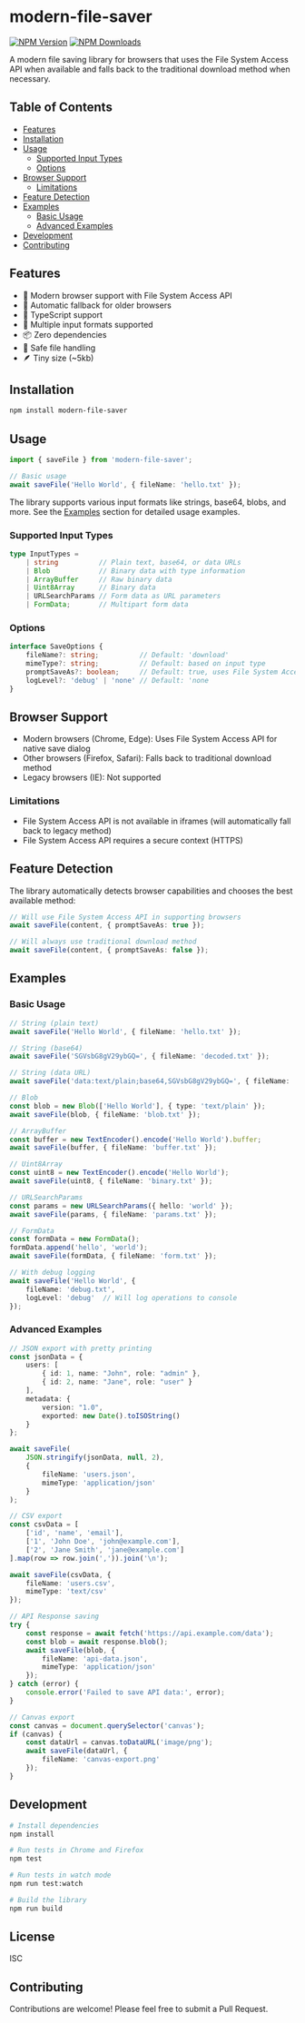 # modern-file-saver

[![NPM Version][npm-image]][npm-url]
[![NPM Downloads][downloads-image]][downloads-url]

[npm-image]: https://img.shields.io/npm/v/modern-file-saver.svg
[npm-url]: https://www.npmjs.com/package/modern-file-saver
[downloads-image]: https://img.shields.io/npm/dm/modern-file-saver.svg
[downloads-url]: https://www.npmjs.com/package/modern-file-saver

A modern file saving library for browsers that uses the File System Access API when available and falls back to the traditional download method when necessary.

## Table of Contents

- [Features](#features)
- [Installation](#installation)
- [Usage](#usage)
    - [Supported Input Types](#supported-input-types)
    - [Options](#options)
- [Browser Support](#browser-support)
    - [Limitations](#limitations)
- [Feature Detection](#feature-detection)
- [Examples](#examples)
    - [Basic Usage](#basic-usage)
    - [Advanced Examples](#advanced-examples)
- [Development](#development)
- [Contributing](#contributing)

## Features

- 🚀 Modern browser support with File System Access API
- 🔄 Automatic fallback for older browsers
- 💪 TypeScript support
- 🎯 Multiple input formats supported
- 📦 Zero dependencies
- 🔐 Safe file handling
- 🪶 Tiny size (~5kb)

## Installation

```bash
npm install modern-file-saver
```

## Usage

```typescript
import { saveFile } from 'modern-file-saver';

// Basic usage
await saveFile('Hello World', { fileName: 'hello.txt' });
```

The library supports various input formats like strings, base64, blobs, and more. See the [Examples](#examples) section for detailed usage examples.

### Supported Input Types

```typescript
type InputTypes =
    | string          // Plain text, base64, or data URLs
    | Blob            // Binary data with type information
    | ArrayBuffer     // Raw binary data
    | Uint8Array      // Binary data
    | URLSearchParams // Form data as URL parameters
    | FormData;       // Multipart form data
```

### Options

```typescript
interface SaveOptions {
    fileName?: string;          // Default: 'download'
    mimeType?: string;          // Default: based on input type
    promptSaveAs?: boolean;     // Default: true, uses File System Access API when available
    logLevel?: 'debug' | 'none' // Default: 'none
}
```

## Browser Support

- Modern browsers (Chrome, Edge): Uses File System Access API for native save dialog
- Other browsers (Firefox, Safari): Falls back to traditional download method
- Legacy browsers (IE): Not supported

### Limitations

- File System Access API is not available in iframes (will automatically fall back to legacy method)
- File System Access API requires a secure context (HTTPS)

## Feature Detection

The library automatically detects browser capabilities and chooses the best available method:

```typescript
// Will use File System Access API in supporting browsers
await saveFile(content, { promptSaveAs: true });

// Will always use traditional download method
await saveFile(content, { promptSaveAs: false });
```

## Examples

### Basic Usage

```typescript
// String (plain text)
await saveFile('Hello World', { fileName: 'hello.txt' });

// String (base64)
await saveFile('SGVsbG8gV29ybGQ=', { fileName: 'decoded.txt' });

// String (data URL)
await saveFile('data:text/plain;base64,SGVsbG8gV29ybGQ=', { fileName: 'data.txt' });

// Blob
const blob = new Blob(['Hello World'], { type: 'text/plain' });
await saveFile(blob, { fileName: 'blob.txt' });

// ArrayBuffer
const buffer = new TextEncoder().encode('Hello World').buffer;
await saveFile(buffer, { fileName: 'buffer.txt' });

// Uint8Array
const uint8 = new TextEncoder().encode('Hello World');
await saveFile(uint8, { fileName: 'binary.txt' });

// URLSearchParams
const params = new URLSearchParams({ hello: 'world' });
await saveFile(params, { fileName: 'params.txt' });

// FormData
const formData = new FormData();
formData.append('hello', 'world');
await saveFile(formData, { fileName: 'form.txt' });

// With debug logging
await saveFile('Hello World', {
    fileName: 'debug.txt',
    logLevel: 'debug'  // Will log operations to console
});
```

### Advanced Examples

```typescript
// JSON export with pretty printing
const jsonData = {
    users: [
        { id: 1, name: "John", role: "admin" },
        { id: 2, name: "Jane", role: "user" }
    ],
    metadata: {
        version: "1.0",
        exported: new Date().toISOString()
    }
};

await saveFile(
    JSON.stringify(jsonData, null, 2),
    {
        fileName: 'users.json',
        mimeType: 'application/json'
    }
);

// CSV export
const csvData = [
    ['id', 'name', 'email'],
    ['1', 'John Doe', 'john@example.com'],
    ['2', 'Jane Smith', 'jane@example.com']
].map(row => row.join(',')).join('\n');

await saveFile(csvData, {
    fileName: 'users.csv',
    mimeType: 'text/csv'
});

// API Response saving
try {
    const response = await fetch('https://api.example.com/data');
    const blob = await response.blob();
    await saveFile(blob, {
        fileName: 'api-data.json',
        mimeType: 'application/json'
    });
} catch (error) {
    console.error('Failed to save API data:', error);
}

// Canvas export
const canvas = document.querySelector('canvas');
if (canvas) {
    const dataUrl = canvas.toDataURL('image/png');
    await saveFile(dataUrl, {
        fileName: 'canvas-export.png'
    });
}
```

## Development

```bash
# Install dependencies
npm install

# Run tests in Chrome and Firefox
npm test

# Run tests in watch mode
npm run test:watch

# Build the library
npm run build
```

## License

ISC

## Contributing

Contributions are welcome! Please feel free to submit a Pull Request.